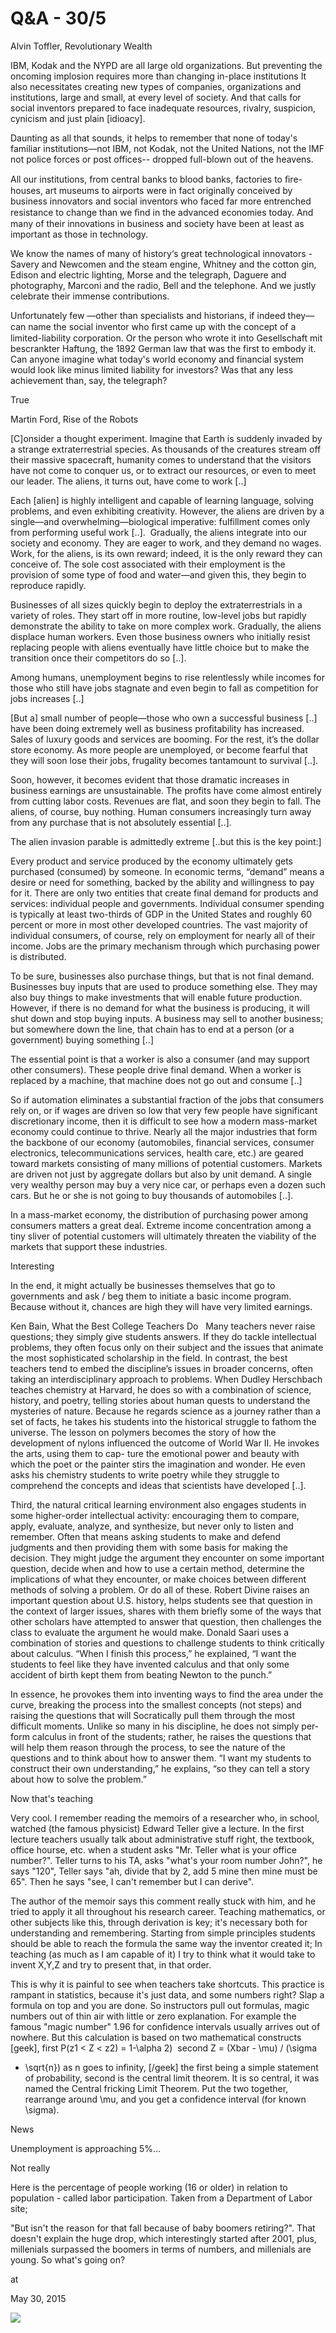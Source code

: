 # Q&A - 30/5

Alvin Toffler, Revolutionary Wealth

IBM, Kodak and the NYPD are all large old organizations. But preventing the oncoming implosion requires more than changing in-place institutions It also necessitates creating new types of companies, organizations and institutions, large and small, at every level of society. And that calls for social inventors prepared to face inadequate resources, rivalry, suspicion, cynicism and just plain [idioacy].

Daunting as all that sounds, it helps to remember that none of today's familiar institutions—not IBM, not Kodak, not the United Nations, not the IMF not police forces or post offices-- dropped full-blown out of the heavens.

All
 our institutions, from central banks to blood banks, factories to 
ﬁre-houses, art museums to airports were in fact originally conceived by
 business innovators and social inventors who faced far more entrenched 
resistance to change than we ﬁnd in the advanced economies today. And
 many of their innovations in business and society have been at least as
 important as those in technology.

We know the names of many 
of history‘s great technological innovators - Savery and Newcomen and 
the steam engine, Whitney and the cotton gin, Edison and electric 
lighting, Morse and the telegraph, Daguere and photography, Marconi and 
the radio, Bell and the telephone. And we justly celebrate their immense contributions.

Unfortunately few —other than specialists and historians, if indeed they—can
 name the social inventor who ﬁrst came up with the concept of a 
limited-liability corporation. Or the person who wrote it into 
Gesellschaft mit bescrankter Haftung, the 1892 German law that was the 
first to embody it. Can anyone imagine what today's world economy and 
financial system would look like minus limited liability for investors? 
Was that any less achievement than, say, the telegraph?

True   

Martin Ford, Rise of the Robots

[C]onsider a thought experiment. Imagine that Earth is suddenly invaded by a strange extraterrestrial species. As thousands of the creatures stream off their massive spacecraft, humanity comes to understand that the visitors have not come to conquer us, or to extract our resources, or even to meet our leader. The aliens, it turns out, have come to work [..]

Each [alien] is highly intelligent and capable of learning language, solving problems, and even exhibiting creativity. However, the aliens are driven by a single—and overwhelming—biological imperative: fulfillment comes only from performing useful work [..].  Gradually, the aliens integrate into our society and economy. They are eager to work, and they demand no wages. Work, for the aliens, is its own reward; indeed, it is the only reward they can conceive of. The sole cost associated with their employment is the provision of some type of food and water—and given this, they begin to reproduce rapidly.

Businesses of all sizes quickly begin to deploy the extraterrestrials in a variety of roles. They start off in more routine, low-level jobs but rapidly demonstrate the ability to take on more complex work. Gradually, the aliens displace human workers. Even those business owners who initially resist replacing people with aliens eventually have little choice but to make the transition once their competitors do so [..].

Among humans, unemployment begins to rise relentlessly while incomes for those who still have jobs stagnate and even begin to fall as competition for jobs increases [..]

[But a] small number of people—those who own a successful business [..] have been doing extremely well as business profitability has increased. Sales of luxury goods and services are booming. For the rest, it’s the dollar store economy. As more people are unemployed, or become fearful that they will soon lose their jobs, frugality becomes tantamount to survival [..].

Soon, however, it becomes evident that those dramatic increases in business earnings are unsustainable. The profits have come almost entirely from cutting labor costs. Revenues are flat, and soon they begin to fall. The aliens, of course, buy nothing. Human consumers increasingly turn away from any purchase that is not absolutely essential [..]. 

The alien invasion parable is admittedly extreme [..but this is the key point:]

Every product and service produced by the economy ultimately gets purchased (consumed) by someone. In economic terms, “demand” means a desire or need for something, backed by the ability and willingness to pay for it. There are only two entities that create final demand for products and services: individual people and governments. Individual consumer spending is typically at least two-thirds of GDP in the United States and roughly 60 percent or more in most other developed countries. The vast majority of individual consumers, of course, rely on employment for nearly all of their income. Jobs are the primary mechanism through which purchasing power is distributed.

To be sure, businesses also purchase things, but that is not final demand. Businesses buy inputs that are used to produce something else. They may also buy things to make investments that will enable future production. However, if there is no demand for what the business is producing, it will shut down and stop buying inputs. A business may sell to another business; but somewhere down the line, that chain has to end at a person (or a government) buying something [..]

The essential point is that a worker is also a consumer (and may support other consumers). These people drive final demand. When a worker is replaced by a machine, that machine does not go out and consume [..]

So if automation eliminates a substantial fraction of the jobs that consumers rely on, or if wages are driven so low that very few people have significant discretionary income, then it is difficult to see how a modern mass-market economy could continue to thrive. Nearly all the major industries that form the backbone of our economy (automobiles, financial services, consumer electronics, telecommunications services, health care, etc.) are geared toward markets consisting of many millions of potential customers. Markets are driven not just by aggregate dollars but also by unit demand. A single very wealthy person may buy a very nice car, or perhaps even a dozen such cars. But he or she is not going to buy thousands of automobiles [..]. 

In a mass-market economy, the distribution of purchasing power among consumers matters a great deal. Extreme income concentration among a tiny sliver of potential customers will ultimately threaten the viability of the markets that support these industries.

Interesting

In the end, it might actually be businesses themselves that go to governments and ask / beg them to initiate a basic income program. Because without it, chances are high they will have very limited earnings.

Ken Bain, What the Best College Teachers Do
  
Many teachers never raise questions; they simply give students 
answers. If they do tackle intellectual problems, they often focus only 
on their subject and the issues that animate the most sophisticated 
scholarship in the field. In contrast, the best teachers tend to embed 
the discipline’s issues in broader concerns, often taking an 
interdisciplinary approach to problems. When Dudley Herschbach teaches 
chemistry at Harvard, he does so with a combination of science, history,
 and poetry, telling stories about human quests to understand the 
mysteries of nature. Because he regards science as a journey rather than
 a set of facts, he takes his students into the historical struggle to 
fathom the universe. The lesson on polymers becomes the story of how the
 development of nylons influenced the outcome of World War II. He 
invokes the arts, using them to cap- ture the emotional power and beauty
 with which the poet or the painter stirs the imagination and wonder. He
 even asks his chemistry students to write poetry while they struggle to
 comprehend the concepts and ideas that scientists have developed [..]. 

Third,
 the natural critical learning environment also engages students in some
 higher-order intellectual activity: encouraging them to compare, apply,
 evaluate, analyze, and synthesize, but never only to listen and 
remember. Often that means asking students to make and defend judgments 
and then providing them with some basis for making the decision. They 
might judge the argument they encounter on some important question, 
decide when and how to use a certain method, determine the implications 
of what they encounter, or make choices between different methods of 
solving a problem. Or do all of these. Robert Divine raises an important
 question about U.S. history, helps students see that question in the 
context of larger issues, shares with them briefly some of the ways that
 other scholars have attempted to answer that question, then challenges 
the class to evaluate the argument he would make. Donald Saari uses a 
combination of stories and questions to challenge students to think 
critically about calculus. “When I finish this process,” he explained, 
“I want the students to feel like they have invented calculus and that 
only some accident of birth kept them from beating Newton to the punch.”
 

In essence, he provokes them into inventing ways to 
find the area under the curve, breaking the process into the smallest 
concepts (not steps) and raising the questions that will Socratically 
pull them through the most difficult moments. Unlike so many in his 
discipline, he does not simply per- form calculus in front of the 
students; rather, he raises the questions that will help them reason 
through the process, to see the nature of the questions and to think 
about how to answer them. “I want my students to construct their own 
understanding,” he explains, “so they can tell a story about how to 
solve the problem.” 

Now that's teaching

Very cool. I 
remember reading the memoirs of a researcher who, in school, watched 
(the famous physicist) Edward Teller give a lecture. In the first 
lecture teachers usually talk about administrative stuff right, the 
textbook, office hourse, etc. when a student asks "Mr. Teller what is 
your office number?". Teller turns to his TA, asks "what's your room 
number John?", he says "120", Teller says "ah, divide that by 2, add 5 
mine then mine must be 65". Then he says "see, I can't remember but I 
can derive". 

The author of the memoir says this 
comment really stuck with him, and he tried to apply it all throughout 
his research career. Teaching mathematics, or other subjects like this, 
 through derivation is key; it's necessary both for understanding and 
remembering. Starting from simple principles students should be able to 
reach the formula the same way the inventor created it; In teaching (as 
much as I am capable of it) I try to think what it would take to invent 
X,Y,Z and try to present that, in that order.

This is 
why it is painful to see when teachers take shortcuts. This practice is 
rampant in statistics, because it's just data, and some numbers right? 
Slap a formula on top and you are done. So instructors pull out 
formulas, magic numbers out of thin air with little or zero 
explanation. For example the famous "magic number" 1.96 for confidence 
intervals usually arrives out of nowhere. But this 
calculation is based on two mathematical constructs [geek], first P(z1 
< Z < z2) = 1-\alpha 2)  second Z = (Xbar - \mu) / (\sigma
 - \sqrt{n}) as n goes to infinity, [/geek] the first being a simple 
statement of probability, second is the central limit theorem. It is so 
central, it was named the Central fricking Limit Theorem. Put the two together, rearrange around \mu, and you get a confidence interval (for known \sigma). 

News

Unemployment is approaching 5%...

Not really

Here is the 
percentage of people working (16 or older) in relation to population - called labor participation. 
Taken from a Department of Labor site;




"But
 isn't the reason for that fall because of baby boomers retiring?". That
 doesn't explain the huge drop, which interestingly started after 2001, 
plus, millenials surpassed the boomers in terms of numbers, and 
millenials are young. So what's going on? 








at

May 30, 2015















![](latest_numbers_LNS11300000_1980_2015_all_period_M04_data.png)
